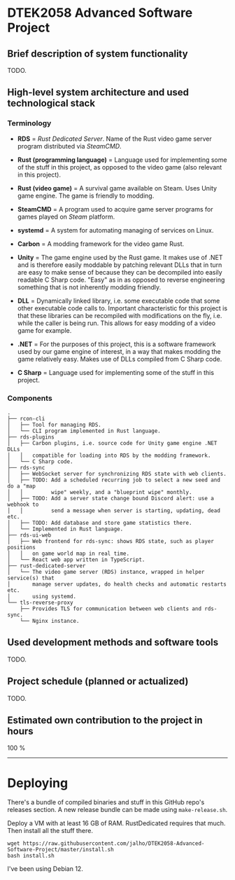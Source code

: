 # DTEK2058 Advanced Software Project

## Brief description of system functionality

TODO.

## High-level system architecture and used technological stack

### Terminology

- **RDS** = _Rust Dedicated Server_. Name of the Rust video game server program
  distributed via _SteamCMD_.

- **Rust (programming language)** = Language used for implementing some of the
  stuff in this project, as opposed to the video game (also relevant in this
  project).

- **Rust (video game)** = A survival game available on Steam. Uses Unity game
  engine. The game is friendly to modding.

- **SteamCMD** = A program used to acquire game server programs for games played
  on _Steam_ platform.

- **systemd** = A system for automating managing of services on Linux.

- **Carbon** = A modding framework for the video game Rust.

- **Unity** = The game engine used by the Rust game. It makes use of .NET and
  is therefore easily moddable by patching relevant DLLs that in turn are easy
  to make sense of because they can be decompiled into easily readable C Sharp
  code. "Easy" as in as opposed to reverse engineering something that is not
  inherently modding friendly.

- **DLL** = Dynamically linked library, i.e. some executable code that some
  other executable code calls to. Important characteristic for this project is
  that these libraries can be recompiled with modifications on the fly, i.e.
  while the caller is being run. This allows for easy modding of a video game
  for example.

- **.NET** = For the purposes of this project, this is a software framework
  used by our game engine of interest, in a way that makes modding the game
  relatively easy. Makes use of DLLs compiled from C Sharp code.

- **C Sharp** = Language used for implementing some of the stuff in this
  project.

### Components

```
.
├── rcon-cli
│   ├── Tool for managing RDS.
│   └── CLI program implemented in Rust language.
├── rds-plugins
│   ├── Carbon plugins, i.e. source code for Unity game engine .NET DLLs
│   │   compatible for loading into RDS by the modding framework.
│   └── C Sharp code.
├── rds-sync
│   ├── WebSocket server for synchronizing RDS state with web clients.
│   ├── TODO: Add a scheduled recurring job to select a new seed and do a "map
│   │         wipe" weekly, and a "blueprint wipe" monthly.
│   ├── TODO: Add a server state change bound Discord alert: use a webhook to
│   │         send a message when server is starting, updating, dead etc.
│   ├── TODO: Add database and store game statistics there.
│   └── Implemented in Rust language.
├── rds-ui-web
│   ├── Web frontend for rds-sync: shows RDS state, such as player positions
│   │   on game world map in real time.
│   └── React web app written in TypeScript.
├── rust-dedicated-server
│   └── The video game server (RDS) instance, wrapped in helper service(s) that
│       manage server updates, do health checks and automatic restarts etc.
│       using systemd.
└── tls-reverse-proxy
    ├── Provides TLS for communication between web clients and rds-sync.
    └── Nginx instance.
```

## Used development methods and software tools

TODO.

## Project schedule (planned or actualized)

TODO.

## Estimated own contribution to the project in hours

100 %

---

# Deploying

There's a bundle of compiled binaries and stuff in this GitHub repo's releases
section. A new release bundle can be made using `make-release.sh`.

Deploy a VM with at least 16 GB of RAM. RustDedicated requires that much. Then
install all the stuff there.

```
wget https://raw.githubusercontent.com/jalho/DTEK2058-Advanced-Software-Project/master/install.sh
bash install.sh
```

I've been using Debian 12.
